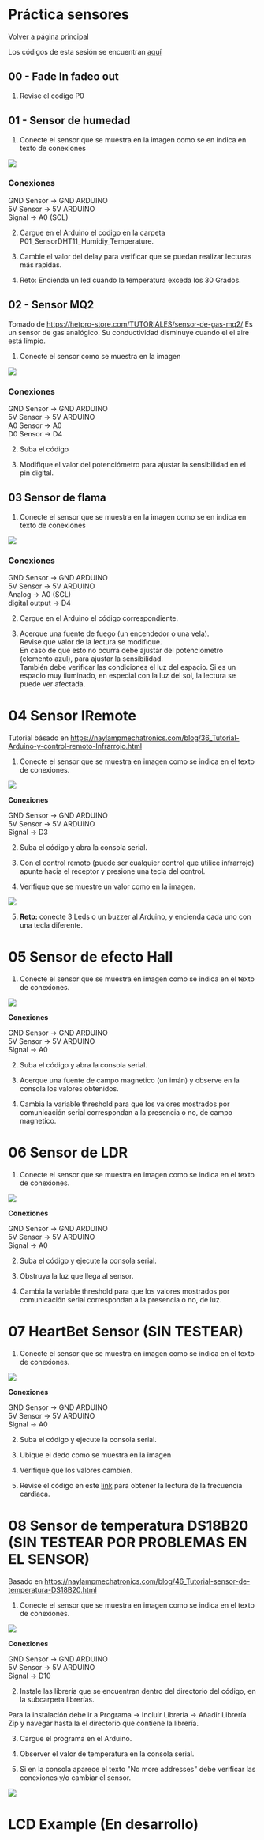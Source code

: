 # Práctica sensores

[Volver a página principal](../../Readme.md)

Los códigos de esta sesión se encuentran [aquí](https://github.com/sefigueroacUNAL/TModeladoUNAL/blob/master/Sesiones/P04_SENSORES/README.md)

## 00 - Fade In fadeo out

1) Revise el codigo P0

## 01 - Sensor de humedad

1) Conecte el sensor que se muestra en la imagen como se en indica en texto de conexiones

<img src="Images/01.png"/>

### Conexiones
GND Sensor -> GND ARDUINO <br>
5V Sensor -> 5V ARDUINO	<br>
Signal -> A0 (SCL)<br>

2) Cargue en el Arduino el codigo en la carpeta P01\_SensorDHT11\_Humidiy\_Temperature.


3) Cambie el valor del delay para verificar que se puedan realizar lecturas más rapidas.

4) Reto: Encienda un led cuando la temperatura exceda los 30 Grados.

## 02 -  Sensor MQ2
Tomado de <https://hetpro-store.com/TUTORIALES/sensor-de-gas-mq2/>
Es un sensor de gas analógico. Su conductividad disminuye cuando el el aire está limpio.

1) Conecte el sensor como se muestra en la imagen

<img src="Images/02.png"/>

### Conexiones 
GND Sensor -> GND ARDUINO <br>
5V Sensor -> 5V ARDUINO<br>
A0 Sensor -> A0<br>
D0 Sensor -> D4<br>

2) Suba el código 

3) Modifique el valor del potenciómetro para ajustar la sensibilidad en el pin digital.

## 03 Sensor de flama

1) Conecte el sensor que se muestra en la imagen como se en indica en texto de conexiones

<img src="Images/03.png"/>

### Conexiones
GND Sensor -> GND ARDUINO <br>
5V Sensor -> 5V ARDUINO	<br>
Analog -> A0 (SCL)<br>
digital output -> D4

2) Cargue en el Arduino el código correspondiente.
 
3) Acerque una fuente de fuego (un encendedor o una vela). <br>
Revise que valor de la lectura se modifique. <br>
En caso de que esto no ocurra debe ajustar del potenciometro (elemento azul), para ajustar la sensibilidad. <br>
También debe verificar las condiciones el luz del espacio. Si es un espacio muy iluminado, en especial con la luz del sol, la lectura se puede ver afectada.


# 04 Sensor IRemote
Tutorial básado en <https://naylampmechatronics.com/blog/36_Tutorial-Arduino-y-control-remoto-Infrarrojo.html> <br>

1) Conecte el sensor que se muestra en imagen como se indica en el texto de conexiones.

<img src="Images/04.png"/>

**Conexiones**

GND Sensor -> GND ARDUINO <br>
5V Sensor -> 5V ARDUINO	<br>
Signal -> D3 <br>

2) Suba el código y abra la consola serial.

3) Con el control remoto (puede ser cualquier control que utilice infrarrojo) apunte hacia el receptor y presione una tecla del control.

4) Verifique que se muestre un valor como en la imagen.
<img src="Images/04B.png"/>

5) **Reto:**  conecte 3 Leds o un buzzer al Arduino, y encienda cada uno con una tecla diferente.

# 05 Sensor de efecto Hall

1) Conecte el sensor que se muestra en imagen como se indica en el texto de conexiones.

<img src="Images/05.png"/>

**Conexiones**

GND Sensor -> GND ARDUINO <br>
5V Sensor -> 5V ARDUINO	<br>
Signal -> A0 <br>

2) Suba el código y abra la consola serial.

3) Acerque una fuente de campo magnetico (un imán) y observe en la consola los valores obtenidos.

4) Cambia la variable threshold para que los valores mostrados por comunicación serial correspondan a la presencia o no, de campo magnetico.


# 06 Sensor de LDR

1) Conecte el sensor que se muestra en imagen como se indica en el texto de conexiones.

<img src="Images/06.png"/>

**Conexiones**

GND Sensor -> GND ARDUINO <br>
5V Sensor -> 5V ARDUINO	<br>
Signal -> A0 <br>

2) Suba el código y ejecute la consola serial.

3) Obstruya la luz que llega al sensor.

4) Cambia la variable threshold para que los valores mostrados por comunicación serial correspondan a la presencia o no, de luz.

# 07 HeartBet Sensor (SIN TESTEAR)

1) Conecte el sensor que se muestra en imagen como se indica en el texto de conexiones.

<img src="Images/07.png"/>

**Conexiones**

GND Sensor -> GND ARDUINO <br>
5V Sensor -> 5V ARDUINO	<br>
Signal -> A0 <br>

2) Suba el código y ejecute la consola serial.

3) Ubique el dedo como se muestra en la imagen

4) Verifique que los valores cambien.

5) Revise el código en este [link](https://github.com/somenjana/Calibration-of-Keyes-KY-039-Sensor) para obtener la lectura de la frecuencia cardiaca. 


# 08 Sensor de temperatura DS18B20 (SIN TESTEAR POR PROBLEMAS EN EL SENSOR)

Basado en <https://naylampmechatronics.com/blog/46_Tutorial-sensor-de-temperatura-DS18B20.html>

1) Conecte el sensor que se muestra en imagen como se indica en el texto de conexiones.

<img src="Images/08.png"/>

**Conexiones**

GND Sensor -> GND ARDUINO <br>
5V Sensor -> 5V ARDUINO	<br>
Signal -> D10 <br>

2) Instale las librería que se encuentran dentro del directorio del código, en la subcarpeta librerías.

Para la instalación debe ir a Programa -> Incluir Libreria -> Añadir Librería Zip y navegar hasta la el directorio que contiene la librería.

3) Cargue el programa en el Arduino.

4) Observer el valor de temperatura en la consola serial.

5) Si en la consola aparece el texto \"No more addresses\" debe verificar las conexiones y\/o cambiar el sensor.

<img src="Images/08B.png"/>

# LCD Example (En desarrollo)

